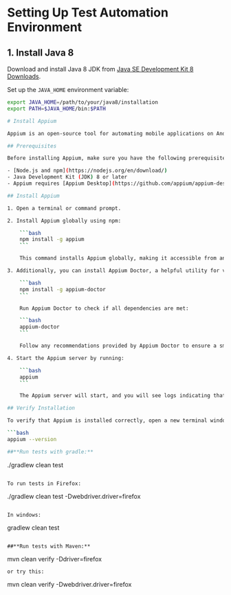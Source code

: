 # Setting Up Test Automation Environment

## 1. Install Java 8

Download and install Java 8 JDK from [Java SE Development Kit 8 Downloads](https://www.oracle.com/java/technologies/javase-jdk8-downloads.html).

Set up the `JAVA_HOME` environment variable:

```bash
export JAVA_HOME=/path/to/your/java8/installation
export PATH=$JAVA_HOME/bin:$PATH

# Install Appium

Appium is an open-source tool for automating mobile applications on Android and iOS platforms. Follow the steps below to install Appium on your machine.

## Prerequisites

Before installing Appium, make sure you have the following prerequisites installed on your machine:

- [Node.js and npm](https://nodejs.org/en/download/)
- Java Development Kit (JDK) 8 or later
- Appium requires [Appium Desktop](https://github.com/appium/appium-desktop/releases) for a graphical interface. You can download and install it separately.

## Install Appium

1. Open a terminal or command prompt.

2. Install Appium globally using npm:

    ```bash
    npm install -g appium
    ```

    This command installs Appium globally, making it accessible from any directory.

3. Additionally, you can install Appium Doctor, a helpful utility for verifying the installation and diagnosing common issues:

    ```bash
    npm install -g appium-doctor
    ```

    Run Appium Doctor to check if all dependencies are met:

    ```bash
    appium-doctor
    ```

    Follow any recommendations provided by Appium Doctor to ensure a smooth installation.

4. Start the Appium server by running:

    ```bash
    appium
    ```

    The Appium server will start, and you will see logs indicating that the server is listening on a specific address and port.

## Verify Installation

To verify that Appium is installed correctly, open a new terminal window and run:

```bash
appium --version

##**Run tests with gradle:**

```
./gradlew clean test
```

To run tests in Firefox:

```
./gradlew clean test -Dwebdriver.driver=firefox
```

In windows:
```
gradlew clean test
```

##**Run tests with Maven:**

```
mvn clean verify -Ddriver=firefox
```
or try this:

```
mvn clean verify -Dwebdriver.driver=firefox
```

